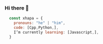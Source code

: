 ### Hi there 👋
```js
  const xhapa = {
    pronouns: "he" | "him",
    code: [Cpp,Python,],
    I’m currently learning: [Javascript,],
  }
```
<!--
**xhapa/xhapa** is a ✨ _special_ ✨ repository because its `README.md` (this file) appears on your GitHub profile.

Here are some ideas to get you started:

- 🔭 I’m currently working on ...
- 🌱 
- 👯 I’m looking to collaborate on ...
- 🤔 I’m looking for help with ...
- 💬 Ask me about ...
- 📫 How to reach me: ...
- 😄 Pronouns: ...
- ⚡ Fun fact: ...
-->
